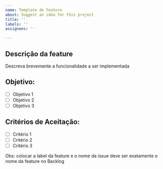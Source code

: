 ```yaml
---
name: Template de Feature
about: Suggest an idea for this project
title: ''
labels: ''
assignees: ''

---
```


## Descrição da feature
Descreva brevemente a funcionalidade a ser implementada

## Objetivo:
- [ ] Objetivo 1
- [ ] Objetivo 2
- [ ] Objetivo 3

## Critérios de Aceitação:
- [ ] Critério 1
- [ ] Critério 2
- [ ] Critério 3

Obs: colocar a label da feature e o nome da issue deve ser exatamente o nome da feature no Backlog
